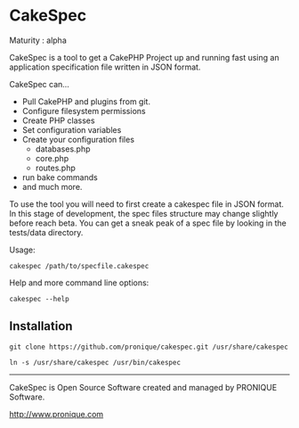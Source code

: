 # CakeSpec

Maturity : alpha

CakeSpec is a tool to get a CakePHP Project up and running fast using an application 
specification file written in JSON format.

CakeSpec can...

* Pull CakePHP and plugins from git.  
* Configure filesystem permissions
* Create PHP classes
* Set configuration variables
* Create your configuration files
  * databases.php
  * core.php
  * routes.php
* run bake commands
* and much more. 

To use the tool you will need to first create a cakespec file in JSON format.  In this stage of development, the spec files structure may change slightly before reach beta.   You can get a sneak peak of a spec file by looking in the tests/data directory.

Usage:

    cakespec /path/to/specfile.cakespec

Help and more command line options:

    cakespec --help


## Installation


    git clone https://github.com/pronique/cakespec.git /usr/share/cakespec

    ln -s /usr/share/cakespec /usr/bin/cakespec


--------------------------------------------------------------------------
CakeSpec is Open Source Software created and managed by PRONIQUE Software.

http://www.pronique.com

